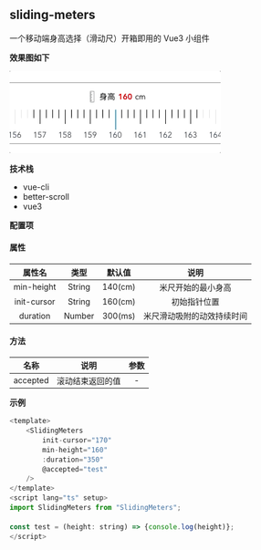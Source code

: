 ## sliding-meters

一个移动端身高选择（滑动尺）开箱即用的 Vue3 小组件

**效果图如下**

![image](https://raw.githubusercontent.com/AmazingMoon/sliding-meters/master/sliding.gif)

**技术栈**

- vue-cli
- better-scroll
- vue3

**配置项**

#### 属性

|   属性名    |  类型  | 默认值  |            说明            |
| :---------: | :----: | :-----: | :------------------------: |
| min-height  | String | 140(cm) |     米尺开始的最小身高     |
| init-cursor | String | 160(cm) |        初始指针位置        |
|  duration   | Number | 300(ms) | 米尺滑动吸附的动效持续时间 |

#### 方法

|   名称   |       说明       | 参数 |
| :------: | :--------------: | :--: |
| accepted | 滚动结束返回的值 |  -   |

**示例**

```js
<template>
    <SlidingMeters
        init-cursor="170"
        min-height="160"
        :duration="350"
        @accepted="test"
    />
</template>
<script lang="ts" setup>
import SlidingMeters from "SlidingMeters";

const test = (height: string) => {console.log(height)};
</script>
```
